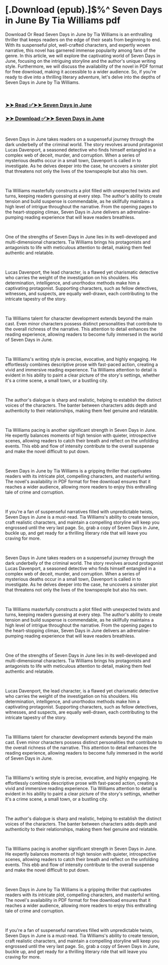 # [.Download (epub).]$%^ Seven Days in June By Tia Williams pdf

<p>Download Or Read Seven Days in June by Tia Williams is an enthralling thriller that keeps readers on the edge of their seats from beginning to end. With its suspenseful plot, well-crafted characters, and expertly woven narrative, this novel has garnered immense popularity among fans of the genre. In this article, we will explore the captivating world of Seven Days in June, focusing on the intriguing storyline and the author's unique writing style. Furthermore, we will discuss the availability of the novel in PDF format for free download, making it accessible to a wider audience. So, if you're ready to dive into a thrilling literary adventure, let's delve into the depths of Seven Days in June by Tia Williams.</p>
<p>&nbsp;</p>

### [➤➤ Read ✅➤➤ Seven Days in June](https://thehelpfulbooks.blogspot.com/id/55648820)

### [➤➤ Download ✅➤➤ Seven Days in June](https://thehelpfulbooks.blogspot.com/id/55648820)

<p>&nbsp;</p>
<p>Seven Days in June takes readers on a suspenseful journey through the dark underbelly of the criminal world. The story revolves around protagonist Lucas Davenport, a seasoned detective who finds himself entangled in a complex web of deceit, murder, and corruption. When a series of mysterious deaths occur in a small town, Davenport is called in to investigate. As he delves deeper into the case, he uncovers a sinister plot that threatens not only the lives of the townspeople but also his own.</p>
<p>&nbsp;</p>
<p>Tia Williams masterfully constructs a plot filled with unexpected twists and turns, keeping readers guessing at every step. The author's ability to create tension and build suspense is commendable, as he skillfully maintains a high level of intrigue throughout the narrative. From the opening pages to the heart-stopping climax, Seven Days in June delivers an adrenaline-pumping reading experience that will leave readers breathless.</p>
<p>&nbsp;</p>
<p>One of the strengths of Seven Days in June lies in its well-developed and multi-dimensional characters. Tia Williams brings his protagonists and antagonists to life with meticulous attention to detail, making them feel authentic and relatable.</p>
<p>&nbsp;</p>
<p>Lucas Davenport, the lead character, is a flawed yet charismatic detective who carries the weight of the investigation on his shoulders. His determination, intelligence, and unorthodox methods make him a captivating protagonist. Supporting characters, such as fellow detectives, witnesses, and suspects, are equally well-drawn, each contributing to the intricate tapestry of the story.</p>
<p>&nbsp;</p>
<p>Tia Williams talent for character development extends beyond the main cast. Even minor characters possess distinct personalities that contribute to the overall richness of the narrative. This attention to detail enhances the reading experience, allowing readers to become fully immersed in the world of Seven Days in June.</p>
<p>&nbsp;</p>
<p>Tia Williams's writing style is precise, evocative, and highly engaging. He effortlessly combines descriptive prose with fast-paced action, creating a vivid and immersive reading experience. Tia Williams attention to detail is evident in his ability to paint a clear picture of the story's settings, whether it's a crime scene, a small town, or a bustling city.</p>
<p>&nbsp;</p>
<p>The author's dialogue is sharp and realistic, helping to establish the distinct voices of the characters. The banter between characters adds depth and authenticity to their relationships, making them feel genuine and relatable.</p>
<p>&nbsp;</p>
<p>Tia Williams pacing is another significant strength in Seven Days in June. He expertly balances moments of high tension with quieter, introspective scenes, allowing readers to catch their breath and reflect on the unfolding events. This ebb and flow of intensity contribute to the overall suspense and make the novel difficult to put down.</p>
<p>&nbsp;</p>
<p>Seven Days in June by Tia Williams is a gripping thriller that captivates readers with its intricate plot, compelling characters, and masterful writing. The novel's availability in PDF format for free download ensures that it reaches a wider audience, allowing more readers to enjoy this enthralling tale of crime and corruption.</p>
<p>&nbsp;</p>
<p>If you're a fan of suspenseful narratives filled with unpredictable twists, Seven Days in June is a must-read. Tia Williams's ability to create tension, craft realistic characters, and maintain a compelling storyline will keep you engrossed until the very last page. So, grab a copy of Seven Days in June, buckle up, and get ready for a thrilling literary ride that will leave you craving for more.</p>
<p>&nbsp;</p>
<p>Seven Days in June takes readers on a suspenseful journey through the dark underbelly of the criminal world. The story revolves around protagonist Lucas Davenport, a seasoned detective who finds himself entangled in a complex web of deceit, murder, and corruption. When a series of mysterious deaths occur in a small town, Davenport is called in to investigate. As he delves deeper into the case, he uncovers a sinister plot that threatens not only the lives of the townspeople but also his own.</p>
<p>&nbsp;</p>
<p>Tia Williams masterfully constructs a plot filled with unexpected twists and turns, keeping readers guessing at every step. The author's ability to create tension and build suspense is commendable, as he skillfully maintains a high level of intrigue throughout the narrative. From the opening pages to the heart-stopping climax, Seven Days in June delivers an adrenaline-pumping reading experience that will leave readers breathless.</p>
<p>&nbsp;</p>
<p>One of the strengths of Seven Days in June lies in its well-developed and multi-dimensional characters. Tia Williams brings his protagonists and antagonists to life with meticulous attention to detail, making them feel authentic and relatable.</p>
<p>&nbsp;</p>
<p>Lucas Davenport, the lead character, is a flawed yet charismatic detective who carries the weight of the investigation on his shoulders. His determination, intelligence, and unorthodox methods make him a captivating protagonist. Supporting characters, such as fellow detectives, witnesses, and suspects, are equally well-drawn, each contributing to the intricate tapestry of the story.</p>
<p>&nbsp;</p>
<p>Tia Williams talent for character development extends beyond the main cast. Even minor characters possess distinct personalities that contribute to the overall richness of the narrative. This attention to detail enhances the reading experience, allowing readers to become fully immersed in the world of Seven Days in June.</p>
<p>&nbsp;</p>
<p>Tia Williams's writing style is precise, evocative, and highly engaging. He effortlessly combines descriptive prose with fast-paced action, creating a vivid and immersive reading experience. Tia Williams attention to detail is evident in his ability to paint a clear picture of the story's settings, whether it's a crime scene, a small town, or a bustling city.</p>
<p>&nbsp;</p>
<p>The author's dialogue is sharp and realistic, helping to establish the distinct voices of the characters. The banter between characters adds depth and authenticity to their relationships, making them feel genuine and relatable.</p>
<p>&nbsp;</p>
<p>Tia Williams pacing is another significant strength in Seven Days in June. He expertly balances moments of high tension with quieter, introspective scenes, allowing readers to catch their breath and reflect on the unfolding events. This ebb and flow of intensity contribute to the overall suspense and make the novel difficult to put down.</p>
<p>&nbsp;</p>
<p>Seven Days in June by Tia Williams is a gripping thriller that captivates readers with its intricate plot, compelling characters, and masterful writing. The novel's availability in PDF format for free download ensures that it reaches a wider audience, allowing more readers to enjoy this enthralling tale of crime and corruption.</p>
<p>&nbsp;</p>
<p>If you're a fan of suspenseful narratives filled with unpredictable twists, Seven Days in June is a must-read. Tia Williams's ability to create tension, craft realistic characters, and maintain a compelling storyline will keep you engrossed until the very last page. So, grab a copy of Seven Days in June, buckle up, and get ready for a thrilling literary ride that will leave you craving for more.</p>
<p>&nbsp;</p>
